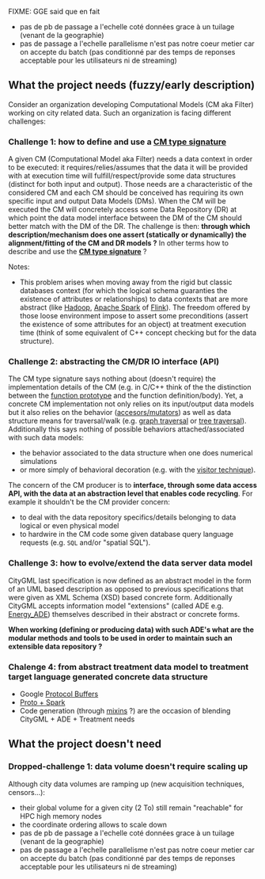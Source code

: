 
FIXME: GGE said que en fait
   - pas de pb de passage a l'echelle coté données grace à un tuilage (venant de la geographie)
   - pas de passage a l'echelle parallelisme n'est pas notre coeur metier car on accepte du batch (pas conditionné par des temps de reponses acceptable pour les utilisateurs ni de streaming)


## What the project needs (fuzzy/early description)
Consider an organization developing Computational Models (CM aka Filter) working on city related data. Such an organization is facing different challenges:

### Challenge 1: how to define and use a [**CM type signature**](https://en.wikipedia.org/wiki/Type_signature)
A given CM (Computational Model aka Filter) needs a data context in order to be executed: it requires/relies/assumes that the data it will be provided with at execution time will fulfill/respect/provide some data structures (distinct for both input and output). 
Those needs are a characteristic of the considered CM and each CM should be conceived has requiring its own specific input and output Data Models (DMs).
When the CM will be executed the CM will concretely access some Data Repository (DR) at which point the data model interface between the DM of the CM should better match with the DM of the DR. The challenge is then: **through which description/mechanism does one assert (statically or dynamically) the alignment/fitting of the CM and DR models ?** In other terms how to describe and use the [**CM type signature**](https://en.wikipedia.org/wiki/Type_signature) ?

Notes:
 * This problem arises when moving away from the rigid but classic databases context (for which the logical schema guaranties the existence of attributes or relationships) to data contexts that are more abstract (like [Hadoop](http://hadoop.apache.org/), [Apache Spark](http://spark.apache.org/) of [Flink](https://flink.apache.org/)). The freedom offered by those loose environment impose to assert some preconditions (assert the existence of some attributes for an object) at treatment execution time (think of some equivalent of C++ concept checking but for the data structure).
   
### Challenge 2: abstracting the CM/DR IO interface (API)
The CM type signature says nothing about (doesn't require) the implementation details of the CM (e.g. in C/C++ think of the the distinction between the [function prototype](https://en.wikipedia.org/wiki/Function_prototype) and the function definition/body). 
Yet, a concrete CM implementation not only relies on its input/output data models but it also relies on the behavior ([accesors/mutators](https://en.wikipedia.org/wiki/Mutator_method)) as well as data structure means for traversal/walk (e.g. [graph traversal](https://en.wikipedia.org/wiki/Graph_traversal) or [tree traversal](https://en.wikipedia.org/wiki/Tree_traversal)). 
Additionally this says nothing of possible behaviors attached/associated with such data models: 
 * the behavior associated to the data structure when one does numerical simulations  
 * or more simply of behavioral decoration (e.g. with the [visitor technique](https://en.wikipedia.org/wiki/Visitor_pattern)). 
   
The concern of the CM producer is to **interface, through some data access API, with the data at an abstraction level that enables code recycling**. For example it shouldn't be the CM provider concern:
 * to deal with the data repository specifics/details belonging to data logical or even physical model
 * to hardwire in the CM code some given database query language requests (e.g. `SQL` and/or "spatial SQL"). 

### Challenge 3: how to evolve/extend the data server data model  
CityGML last specification is now defined as an abstract model in the form of an UML based description as opposed to previous specifications that were given as XML Schema (XSD)  based concrete form. 
Additionally CityGML accepts information model "extensions" (called ADE e.g. [Energy_ADE](http://www.citygmlwiki.org/index.php/CityGML_Energy_ADE)) themselves described in their abstract or concrete forms.

**When working (defining or producing data) with such ADE's what are the modular methods and tools to be used in order to maintain such an extensible data repository ?**  

### Chalenge 4: from abstract treatment data model to treatment target language generated concrete data structure
 * Google [Protocol Buffers](https://developers.google.com/protocol-buffers/docs/overview)
 * [Proto + Spark](http://stackoverflow.com/questions/34487996/how-can-i-use-proto3-with-hadoop-spark)
 * Code generation (through [mixins](https://en.wikipedia.org/wiki/Mixin#Programming_languages_that_use_mixins) ?) are the occasion of blending CityGML + ADE + Treatment needs

## What the project doesn't need

### Dropped-challenge 1: data volume doesn't require scaling up
Although city data volumes are ramping up (new acquisition techniques, censors...):
  - their global volume for a given city (2 To) still remain "reachable" for HPC high memory nodes 
  - the coordinate ordering allows to scale down 
   - pas de pb de passage a l'echelle coté données grace à un tuilage (venant de la geographie)
   - pas de passage a l'echelle parallelisme n'est pas notre coeur metier car on accepte du batch (pas conditionné par des temps de reponses acceptable pour les utilisateurs ni de streaming)


